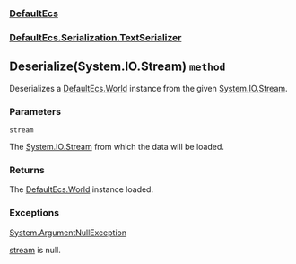 ### [DefaultEcs](./DefaultEcs.md 'DefaultEcs')
### [DefaultEcs.Serialization.TextSerializer](./DefaultEcs-Serialization-TextSerializer.md 'DefaultEcs.Serialization.TextSerializer')
## Deserialize(System.IO.Stream) `method`
Deserializes a [DefaultEcs.World](./DefaultEcs-World.md 'DefaultEcs.World') instance from the given [System.IO.Stream](https://docs.microsoft.com/en-us/dotnet/api/System.IO.Stream 'System.IO.Stream').
### Parameters

<a name='DefaultEcs-Serialization-TextSerializer-Deserialize(System-IO-Stream)-stream'></a>
`stream`

The [System.IO.Stream](https://docs.microsoft.com/en-us/dotnet/api/System.IO.Stream 'System.IO.Stream') from which the data will be loaded.
### Returns
The [DefaultEcs.World](./DefaultEcs-World.md 'DefaultEcs.World') instance loaded.
### Exceptions

[System.ArgumentNullException](https://docs.microsoft.com/en-us/dotnet/api/System.ArgumentNullException 'System.ArgumentNullException')

[stream](#DefaultEcs-Serialization-TextSerializer-Deserialize(System-IO-Stream)-stream 'DefaultEcs.Serialization.TextSerializer.Deserialize(System.IO.Stream).stream') is null.
